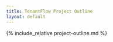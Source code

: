 ```yaml
---
title: TenantFlow Project Outline
layout: default
---
```


{% include_relative project-outline.md %}
